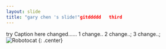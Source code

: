 ```yaml
---
layout: slide
title: "gary chen 's slide!"gitddddd   third
---
```


try Caption here changed......
1 change..
2 change..;
3 change..;
![Robotocat](https://octodex.github.com/images/Robotocat.png)
{: .center}
